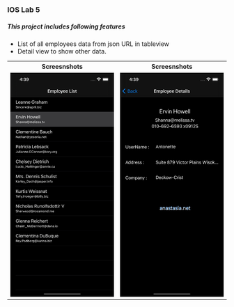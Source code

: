 ### IOS Lab 5

##### This project includes following features 

* List of all employees data from json URL in tableview
* Detail view to show other data.

<table>

<th>Screesnshots</th>
<th>Screesnshots</th>

<tr>
<td>
 <img src="https://raw.githubusercontent.com/kanulp/EmployeeDataAPI/main/screenshots/ss1.png" width="600"   title="Screenshot 1">
</td>
<td>
 <img src="https://raw.githubusercontent.com/kanulp/EmployeeDataAPI/main/screenshots/ss2.png" width="600" title="Screenshot 2">
</td>
</tr>

</table>
